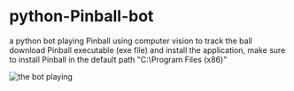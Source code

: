 # python-Pinball-bot
a python bot playing Pinball using computer vision to track the ball
download Pinball executable (exe file) and install the application, make sure to install Pinball in the default path "C:\Program Files (x86)"








![the bot playing](https://media.giphy.com/media/u5xyeDMbHXY1WdOQ3U/giphy.gif)











